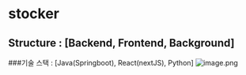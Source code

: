 # stocker
## Structure : [Backend, Frontend, Background]
###기술 스택 : [Java(Springboot), React(nextJS), Python]
![image.png](https://prod-files-secure.s3.us-west-2.amazonaws.com/cef385cb-acb4-4f3d-98c7-9f0a48885c1b/b8a51ea2-96dc-416c-a18d-1d6c3f31bd23/image.png)
